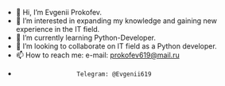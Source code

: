 - 👋 Hi, I’m Evgenii Prokofev.
- 👀 I’m interested in expanding my knowledge and gaining new experience in the IT field.
- 🌱 I’m currently learning Python-Developer. 
- 💞️ I’m looking to collaborate on IT field as a Python developer.
- 📫 How to reach me: e-mail: prokofev619@mail.ru
-                      Telegram: @Evgenii619

<!---
Evgenii-Prokofev/Evgenii-Prokofev is a ✨ special ✨ repository because its `README.md` (this file) appears on your GitHub profile.
You can click the Preview link to take a look at your changes.
--->

